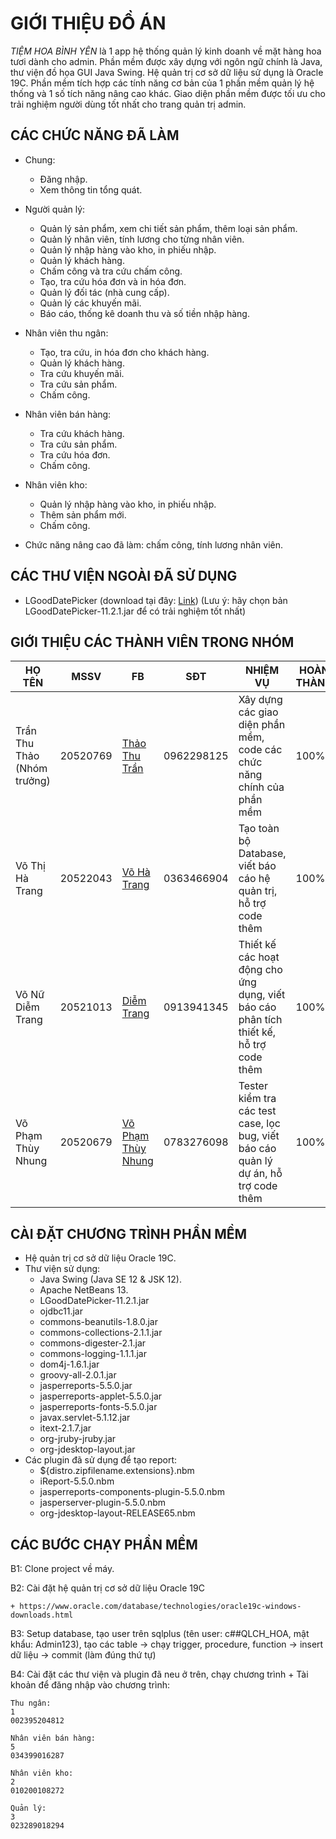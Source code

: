 # GIỚI THIỆU ĐỒ ÁN

*TIỆM HOA BÌNH YÊN* là 1 app hệ thống quản lý kinh doanh về mặt hàng hoa tươi dành cho admin. Phần mềm được xây dựng với ngôn ngữ chính là Java, thư viện đồ họa GUI Java Swing. Hệ quản trị cơ sở dữ liệu sử dụng là Oracle 19C. Phần mềm tích hợp các tính năng cơ bản của 1 phần mềm quản lý hệ thống và 1 số tích năng nâng cao khác. Giao diện phần mềm được tối ưu cho trải nghiệm người dùng tốt nhất cho trang quản trị admin.

## CÁC CHỨC NĂNG ĐÃ LÀM

- Chung: 
	
    * Đăng nhập.
    * Xem thông tin tổng quát.

- Người quản lý:

    * Quản lý sản phẩm, xem chi tiết sản phẩm, thêm loại sản phẩm.
    * Quản lý nhân viên, tính lương cho từng nhân viên.
    * Quản lý nhập hàng vào kho, in phiếu nhập.
    * Quản lý khách hàng.
    * Chấm công và tra cứu chấm công.
    * Tạo, tra cứu hóa đơn và in hóa đơn.
    * Quản lý đối tác (nhà cung cấp).
    * Quản lý các khuyến mãi.
    * Báo cáo, thống kê doanh thu và số tiền nhập hàng.

- Nhân viên thu ngân:

    * Tạo, tra cứu, in hóa đơn cho khách hàng.
    * Quản lý khách hàng.
    * Tra cứu khuyến mãi.
    * Tra cứu sản phẩm.
    * Chấm công.

- Nhân viên bán hàng: 
    
    * Tra cứu khách hàng.
    * Tra cứu sản phẩm.
    * Tra cứu hóa đơn.
    * Chấm công.
    
- Nhân viên kho:

    * Quản lý nhập hàng vào kho, in phiếu nhập.
    * Thêm sản phẩm mới.
    * Chấm công.

- Chức năng nâng cao đã làm: chấm công, tính lương nhân viên.

## CÁC THƯ VIỆN NGOÀI ĐÃ SỬ DỤNG
- LGoodDatePicker (download tại đây: [Link](https://github.com/LGoodDatePicker/LGoodDatePicker/releases))
(Lưu ý: hãy chọn bản LGoodDatePicker-11.2.1.jar để có trải nghiệm tốt nhất)

## GIỚI THIỆU CÁC THÀNH VIÊN TRONG NHÓM
| HỌ TÊN | MSSV | FB | SĐT | NHIỆM VỤ | HOÀN THÀNH |
| ------ | ---- | -- | --- | -------- | ---------- |
| Trần Thu Thảo (Nhóm trưởng) | 20520769 | [Thảo Thu Trần](https://www.facebook.com/thaoktk0508) | 0962298125 | Xây dựng các giao diện phần mềm, code các chức năng chính của phần mềm | 100% |
| Võ Thị Hà Trang | 20522043 | [Võ Hà Trang](https://www.facebook.com/h4ch4n) | 0363466904 | Tạo toàn bộ Database, viết báo cáo hệ quản trị, hỗ trợ code thêm | 100% |
| Võ Nữ Diễm Trang | 20521013 | [Diễm Trang](https://www.facebook.com/vo.nu.diem.trang.ltd) | 0913941345 | Thiết kế các hoạt động cho ứng dụng, viết báo cáo phân tích thiết kế, hỗ trợ code thêm | 100% |
| Võ Phạm Thùy Nhung | 20520679 | [Võ Phạm Thùy Nhung](https://www.facebook.com/linh.phong.1829405) | 0783276098 | Tester kiểm tra các test case, lọc bug, viết báo cáo quản lý dự án, hỗ trợ code thêm | 100% |

## CÀI ĐẶT CHƯƠNG TRÌNH PHẦN MỀM

- Hệ quản trị cơ sở dữ liệu Oracle 19C.
- Thư viện sử dụng:
    * Java Swing (Java SE 12 & JSK 12).
    * Apache NetBeans 13.
    * LGoodDatePicker-11.2.1.jar
    * ojdbc11.jar
    * commons-beanutils-1.8.0.jar
    * commons-collections-2.1.1.jar
    * commons-digester-2.1.jar
    * commons-logging-1.1.1.jar
    * dom4j-1.6.1.jar
    * groovy-all-2.0.1.jar
    * jasperreports-5.5.0.jar
    * jasperreports-applet-5.5.0.jar
    * jasperreports-fonts-5.5.0.jar
    * javax.servlet-5.1.12.jar
    * itext-2.1.7.jar
    * org-jruby-jruby.jar
    * org-jdesktop-layout.jar
- Các plugin đã sử dụng để tạo report:
    * ${distro.zipfilename.extensions}.nbm
    * iReport-5.5.0.nbm
    * jasperreports-components-plugin-5.5.0.nbm
    * jasperserver-plugin-5.5.0.nbm
    * org-jdesktop-layout-RELEASE65.nbm

## CÁC BƯỚC CHẠY PHẦN MỀM

B1: Clone project về máy.

B2: Cài đặt hệ quản trị cơ sở dữ liệu Oracle 19C

    + https://www.oracle.com/database/technologies/oracle19c-windows-downloads.html
    
B3: Setup database, tạo user trên sqlplus (tên user: c##QLCH_HOA, mật khẩu: Admin123), tạo các table -> chạy trigger, procedure, function -> insert dữ liệu -> commit (làm đúng thứ tự)

B4: Cài đặt các thư viện và plugin đã neu ở trên, chạy chương trình
    + Tài khoản để đăng nhập vào chương trình:


	Thu ngân:
	1
	002395204812

	Nhân viên bán hàng: 
	5
	034399016287

	Nhân viên kho:
	2
	010200108272
	
	Quản lý: 
	3
	023289018294
